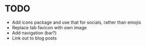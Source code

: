 # TODO

* Add icons package and use that for socials, rather than emojis
* Replace tab favicon with own image
* Add navigation (bar?)
* Link out to blog posts